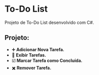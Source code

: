 # To-Do List #

Projeto de To-Do List desenvolvido com C#.

## Projeto: ## 
- ➕ __Adicionar Nova Tarefa.__
- 🦄 __Exibir Tarefas.__
- ☑️ __Marcar Tarefa como Concluída.__
- ✖️ __Remover Tarefa.__
